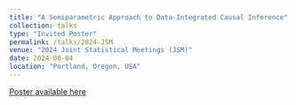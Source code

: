 ```yaml
---
title: "A Semiparametric Approach to Data-Integrated Causal Inference"
collection: talks
type: "Invited Poster"
permalink: /talks/2024-JSM
venue: "2024 Joint Statistical Meetings (JSM)"
date: 2024-08-04
location: "Portland, Oregon, USA"
---
```


[Poster available here](https://gozhang.github.io/talks/JSM2024_Archer.pdf)
